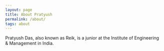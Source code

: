 ```yaml
---
layout: page
title: About Pratyush
permalink: /about/
tags: about
---
```


Pratyush Das, also known as Reik, is a junior at the Institute of Engineering & Management in India.

